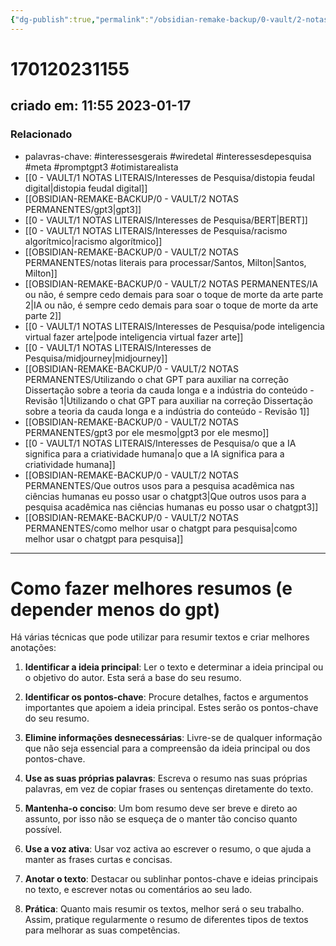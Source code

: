 ```yaml
---
{"dg-publish":true,"permalink":"/obsidian-remake-backup/0-vault/2-notas-permanentes/como-fazer-melhores-resumos-e-depender-menos-do-gpt/","tags":["permanente","interessesgerais","wiredetal","interessesdepesquisa","meta","promptgpt3","otimistarealista"],"dgHomeLink":true,"dgShowLocalGraph":true,"dgShowFileTree":true,"dgEnableSearch":true,"noteIcon":""}
---
```


# 170120231155
## criado em: 11:55 2023-01-17

### Relacionado
- palavras-chave: #interessesgerais  #wiredetal  #interessesdepesquisa #meta #promptgpt3  #otimistarealista 
- [[0 - VAULT/1 NOTAS LITERAIS/Interesses de Pesquisa/distopia feudal digital\|distopia feudal digital]]
- [[OBSIDIAN-REMAKE-BACKUP/0 - VAULT/2 NOTAS PERMANENTES/gpt3\|gpt3]]
- [[0 - VAULT/1 NOTAS LITERAIS/Interesses de Pesquisa/BERT\|BERT]]
- [[0 - VAULT/1 NOTAS LITERAIS/Interesses de Pesquisa/racismo algorítmico\|racismo algorítmico]]
- [[OBSIDIAN-REMAKE-BACKUP/0 - VAULT/2 NOTAS PERMANENTES/notas literais para processar/Santos, Milton\|Santos, Milton]]
- [[OBSIDIAN-REMAKE-BACKUP/0 - VAULT/2 NOTAS PERMANENTES/IA ou não, é sempre cedo demais para soar o toque de morte da arte parte 2\|IA ou não, é sempre cedo demais para soar o toque de morte da arte parte 2]]
- [[0 - VAULT/1 NOTAS LITERAIS/Interesses de Pesquisa/pode inteligencia virtual fazer arte\|pode inteligencia virtual fazer arte]]
- [[0 - VAULT/1 NOTAS LITERAIS/Interesses de Pesquisa/midjourney\|midjourney]]
- [[OBSIDIAN-REMAKE-BACKUP/0 - VAULT/2 NOTAS PERMANENTES/Utilizando o chat GPT para auxiliar na correção Dissertação sobre a teoria da cauda longa e a indústria do conteúdo - Revisão 1\|Utilizando o chat GPT para auxiliar na correção Dissertação sobre a teoria da cauda longa e a indústria do conteúdo - Revisão 1]]
- [[OBSIDIAN-REMAKE-BACKUP/0 - VAULT/2 NOTAS PERMANENTES/gpt3 por ele mesmo\|gpt3 por ele mesmo]]
- [[0 - VAULT/1 NOTAS LITERAIS/Interesses de Pesquisa/o que a IA significa para a criatividade humana\|o que a IA significa para a criatividade humana]]
- [[OBSIDIAN-REMAKE-BACKUP/0 - VAULT/2 NOTAS PERMANENTES/Que outros usos para a pesquisa acadêmica nas ciências humanas eu posso usar o chatgpt3\|Que outros usos para a pesquisa acadêmica nas ciências humanas eu posso usar o chatgpt3]]
- [[OBSIDIAN-REMAKE-BACKUP/0 - VAULT/2 NOTAS PERMANENTES/como melhor usar o chatgpt para pesquisa\|como melhor usar o chatgpt para pesquisa]]
---
# Como fazer melhores resumos (e depender menos do gpt)

Há várias técnicas que pode utilizar para resumir textos e criar melhores anotações:

1.  **Identificar a ideia principal**: Ler o texto e determinar a ideia principal ou o objetivo do autor. Esta será a base do seu resumo.
    
2.  **Identificar os pontos-chave**: Procure detalhes, factos e argumentos importantes que apoiem a ideia principal. Estes serão os pontos-chave do seu resumo.
    
3.  **Elimine informações desnecessárias**: Livre-se de qualquer informação que não seja essencial para a compreensão da ideia principal ou dos pontos-chave.
    
4.  **Use as suas próprias palavras**: Escreva o resumo nas suas próprias palavras, em vez de copiar frases ou sentenças diretamente do texto.
    
5.  **Mantenha-o conciso**: Um bom resumo deve ser breve e direto ao assunto, por isso não se esqueça de o manter tão conciso quanto possível.
    
6.  **Use a voz ativa**: Usar voz activa ao escrever o resumo, o que ajuda a manter as frases curtas e concisas.
    
7.  **Anotar o texto**: Destacar ou sublinhar pontos-chave e ideias principais no texto, e escrever notas ou comentários ao seu lado.
    
8.  **Prática**: Quanto mais resumir os textos, melhor será o seu trabalho. Assim, pratique regularmente o resumo de diferentes tipos de textos para melhorar as suas competências.

